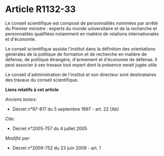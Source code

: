 # Article R1132-33

Le conseil scientifique est composé de personnalités nommées par arrêté du Premier ministre : experts du monde universitaire
et de la recherche et personnalités qualifiées notamment en matière de relations internationales et d'économie. 

Le conseil scientifique assiste l'institut dans la définition des orientations générales de la politique de formation et de
recherche en matière de défense, de politique étrangère, d'armement et d'économie de défense. Il peut associer à ses travaux
tout expert dont la présence serait jugée utile. 

Le conseil d'administration de l'institut et son directeur sont destinataires des travaux du conseil scientifique.

**Liens relatifs à cet article**

_Anciens textes_:

  - Décret n°97-817 du 5 septembre 1997 - art. 22 (Ab)

_Cite_:

  - Décret n°2005-757 du 4 juillet 2005

_Modifié par_:

  - Décret n°2009-752 du 23 juin 2009 - art. 1
